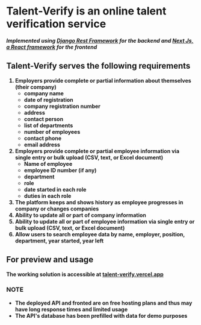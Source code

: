 # Talent-Verify is an online talent verification service

<strong><i>Implemented using [Django Rest Framework](https://django-rest-framework.org) for the backend and [Next Js, a React framework](https://www.nextjs.org) for the frontend </i><strong>

## Talent-Verify serves the following requirements

1. Employers provide complete or partial information about themselves (their company)
   -  company name
   -  date of registration
   -  company registration number
   -  address
   -  contact person
   -  list of departments
   -  number of employees
   -  contact phone
   -  email address
2. Employers provide complete or partial employee information via single entry or bulk upload (CSV, text, or Excel document)
   -  Name of employee
   -  employee ID number (if any)
   -  department
   -  role
   -  date started in each role
   -  duties in each role
3. The platform keeps and shows history as employee progresses in company or changes companies
4. Ability to update all or part of company information
5. Ability to update all or part of employee information via single entry or bulk upload (CSV, text, or Excel document)
6. Allow users to search employee data by name, employer, position, department, year started, year left

## For preview and usage

The working solution is accessible at [talent-verify.vercel.app](https://talent-verify.vercel.app)

### NOTE

-  <strong>The deployed API and fronted are on free hosting plans and thus may have long response times and limited usage</strong>
-  <strong>The API's database has been prefilled with data for demo purposes</strong>
